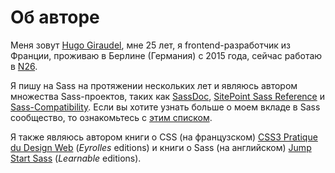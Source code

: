 
# Об авторе

Меня зовут [Hugo Giraudel](http://hugogiraudel.com), мне 25 лет, я frontend-разработчик из Франции, проживаю в Берлине (Германия) с 2015 года, сейчас работаю в [N26](https://n26.com).

Я пишу на Sass на протяжении нескольких лет и являюсь автором множества Sass-проектов, таких как [SassDoc](http://sassdoc.com), [SitePoint Sass Reference](http://sitepoint.com/sass-reference/) и [Sass-Compatibility](http://sass-compatibility.github.io). Если вы хотите узнать больше о моем вкладе в Sass сообщество, то ознакомьтесь с [этим списком](http://github.com/HugoGiraudel/awesome-sass).

Я также являюсь автором книги о CSS (на французском) [CSS3 Pratique du Design Web](http://css3-pratique.fr/) (*Eyrolles* editions) и книги о Sass (на английском) [Jump Start Sass](https://learnable.com/books/jump-start-sass) (*Learnable* editions).
